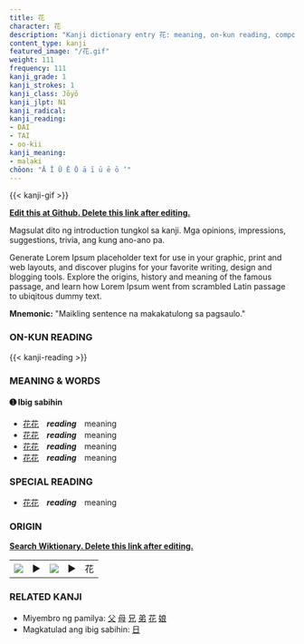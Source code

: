 ```yaml
---
title: 花
character: 花
description: "Kanji dictionary entry 花: meaning, on-kun reading, compounds, origin, related kanji"
content_type: kanji
featured_image: "/花.gif"
weight: 111
frequency: 111
kanji_grade: 1
kanji_strokes: 1
kanji_class: Jōyō
kanji_jlpt: N1
kanji_radical: 
kanji_reading: 
- DAI
- TAI
- oo-kii
kanji_meaning:
- malaki
chōon: "Ā Ī Ū Ē Ō ā ī ū ē ō ’"
---
```

[//]: # (Don't edit the line below. Kanji animated GIF code is automatically generated.)
{{< kanji-gif >}}

[//]: # (Edit below this line.)

**[Edit this at Github. Delete this link after editing.](https://github.com/tim0g/tim/tree/main/content/kanji/花/index.md)**

Magsulat dito ng introduction tungkol sa kanji. Mga opinions, impressions, suggestions, trivia, ang kung ano-ano pa.

Generate Lorem Ipsum placeholder text for use in your graphic, print and web layouts, and discover plugins for your favorite writing, design and blogging tools. Explore the origins, history and meaning of the famous passage, and learn how Lorem Ipsum went from scrambled Latin passage to ubiqitous dummy text.
 
**Mnemonic:** "Maikling sentence na makakatulong sa pagsaulo."

### ON-KUN READING

[//]: # (Don't edit the line below. ON-KUN READING code is automatically generated.)
{{< kanji-reading >}}

### MEANING & WORDS

#### ➊ **Ibig sabihin**
  - [花](../花)[花](../花)　***reading***　meaning
  - [花](../花)[花](../花)　***reading***　meaning
  - [花](../花)[花](../花)　***reading***　meaning
  - [花](../花)[花](../花)　***reading***　meaning

### SPECIAL READING
  - [花](../花)[花](../花)　***reading***　meaning

### ORIGIN

**[Search Wiktionary. Delete this link after editing.](https://wiktionary.org/wiki/花)**
<table class="kanji-table"><tr><td>
<img src="60px-花-bronze.svg.png">
</td><td>▶</td><td>
<img src="60px-花-oracle.svg.png">
</td><td>▶</td>
<td class="kanji-origin">花</td>
</tr></table>

### RELATED KANJI
- Miyembro ng pamilya: [父](../父) [母](../母) [兄](../兄) [弟](../弟) [花](../花) [娘](../娘)
- Magkatulad ang ibig sabihin: [日](../日)
